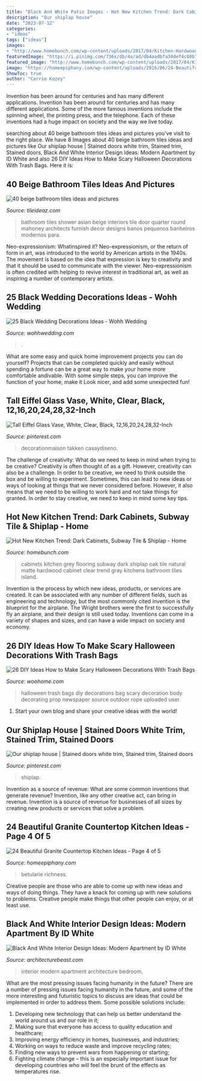 ```yaml
---
title: "Black And White Patio Images - Hot New Kitchen Trend: Dark Cabinets, Subway Tile &amp; Shiplap"
description: "Our shiplap house"
date: "2023-07-12"
categories:
- "ideas"
tags: ["ideas"]
images:
- "http://www.homebunch.com/wp-content/uploads/2017/04/Kitchen-Hardwood-Flooring.-Kitchen-Hardwood-Flooring.-Kitchen-Hardwood-Flooring.-Kitchen-Hardwood-Flooring.-Kitchen-Hardwood-Flooring.jpg"
featuredImage: "https://i.pinimg.com/736x/db/4a/ad/db4aadbfa34def4c60b75a54cea3f75f.jpg"
featured_image: "http://www.homebunch.com/wp-content/uploads/2017/04/Kitchen-Hardwood-Flooring.-Kitchen-Hardwood-Flooring.-Kitchen-Hardwood-Flooring.-Kitchen-Hardwood-Flooring.-Kitchen-Hardwood-Flooring.jpg"
image: "https://homeepiphany.com/wp-content/uploads/2016/06/24-Beautiful-Granite-Countertop-Kitchen-Ideas-18.jpg"
ShowToc: true
author: "Carrie Kozey"
---
```



Invention has been around for centuries and has many different applications.
Invention has been around for centuries and has many different applications. Some of the more famous inventions include the spinning wheel, the printing press, and the telephone. Each of these inventions had a huge impact on society and the way we live today.

	

		
searching about 40 beige bathroom tiles ideas and pictures you've visit to the right place. We have 8 Images about 40 beige bathroom tiles ideas and pictures like Our shiplap house | Stained doors white trim, Stained trim, Stained doors, Black And White Interior Design Ideas: Modern Apartment by ID White and also 26 DIY Ideas How to Make Scary Halloween Decorations With Trash Bags. Here it is:
		
    
## 40 Beige Bathroom Tiles Ideas And Pictures

<img loading=lazy src="http://www.tileideaz.com/wp-content/uploads/2015/03/beige_bathroom_tiles_27.jpg" onerror="this.onerror=null;this.src='https://tse2.mm.bing.net/th?id=OIP.1a6dqBYuzbfQo6AGJfVd4QHaLH&amp;pid=15.1';" alt="40 beige bathroom tiles ideas and pictures">

_Source: tileideaz.com_

>bathroom tiles shower asian beige interiors tile door quarter round mahoney architects furnish decor designs banos pequenos banheiros modernos para. 

	

Neo-expressionism: Whatinspired it?
Neo-expressionism, or the return of form in art, was introduced to the world by American artists in the 1940s. The movement is based on the idea that expression is key to creativity and that it should be used to communicate with the viewer. Neo-expressionism is often credited with helping to revive interest in traditional art, as well as inspiring a number of contemporary artists.

    
## 25 Black Wedding Decorations Ideas - Wohh Wedding

<img loading=lazy src="https://www.wohhwedding.com/wp-content/uploads/2016/05/White-and-Black-Wedding-Reception-Decorations.jpg" onerror="this.onerror=null;this.src='https://tse3.mm.bing.net/th?id=OIP.-4BdceQ4VckJjOIcxZB2JwHaLH&amp;pid=15.1';" alt="25 Black Wedding Decorations Ideas - Wohh Wedding">

_Source: wohhwedding.com_

>. 

	

What are some easy and quick home improvement projects you can do yourself?
Projects that can be completed quickly and easily without spending a fortune can be a great way to make your home more comfortable andivable. With some simple steps, you can improve the function of your home, make it Look nicer, and add some unexpected fun!

    
## Tall Eiffel Glass Vase, White, Clear, Black, 12,16,20,24,28,32-Inch

<img loading=lazy src="https://i.pinimg.com/736x/29/8a/3f/298a3f415161f8453c83a96e4c6faa63.jpg" onerror="this.onerror=null;this.src='https://tse2.mm.bing.net/th?id=OIP.Z3KT88Q1WatyqH2fgVItHAHaOj&amp;pid=15.1';" alt="Tall Eiffel Glass Vase, White, Clear, Black, 12,16,20,24,28,32-Inch">

_Source: pinterest.com_

>decorationmaison takken casaydiseno. 

	

The challenge of creativity: What do we need to keep in mind when trying to be creative?
Creativity is often thought of as a gift. However, creativity can also be a challenge. In order to be creative, we need to think outside the box and be willing to experiment. Sometimes, this can lead to new ideas or ways of looking at things that we never considered before. However, it also means that we need to be willing to work hard and not take things for granted. In order to stay creative, we need to keep in mind some key tips.

    
## Hot New Kitchen Trend: Dark Cabinets, Subway Tile &amp; Shiplap - Home

<img loading=lazy src="http://www.homebunch.com/wp-content/uploads/2017/04/Kitchen-Hardwood-Flooring.-Kitchen-Hardwood-Flooring.-Kitchen-Hardwood-Flooring.-Kitchen-Hardwood-Flooring.-Kitchen-Hardwood-Flooring.jpg" onerror="this.onerror=null;this.src='https://tse4.mm.bing.net/th?id=OIP.7totyi0H8Ve8ui1IIL1zuAHaKU&amp;pid=15.1';" alt="Hot New Kitchen Trend: Dark Cabinets, Subway Tile &amp; Shiplap - Home">

_Source: homebunch.com_

>cabinets kitchen grey flooring subway dark shiplap oak tile natural matte hardwood cabinet clear trend gray kitchens bathroom tiles island. 

	

Invention is the process by which new ideas, products, or services are created. It can be associated with any number of different fields, such as engineering and technology, but the most commonly cited invention is the blueprint for the airplane. The Wright brothers were the first to successfully fly an airplane, and their design is still used today. Inventions can come in a variety of shapes and sizes, and can have a wide impact on society and economy.

    
## 26 DIY Ideas How To Make Scary Halloween Decorations With Trash Bags

<img loading=lazy src="http://www.woohome.com/wp-content/uploads/2013/10/Diy-Halloween-items-With-Trash-Bags-7-2.jpg" onerror="this.onerror=null;this.src='https://tse3.mm.bing.net/th?id=OIP.lUSX6RPEDdUhbOMG1u6oogHaJ4&amp;pid=15.1';" alt="26 DIY Ideas How to Make Scary Halloween Decorations With Trash Bags">

_Source: woohome.com_

>halloween trash bags diy decorations bag scary decoration body decorating prop newspaper source outdoor rope uploaded user. 

	

1. Start your own blog and share your creative ideas with the world!

    
## Our Shiplap House | Stained Doors White Trim, Stained Trim, Stained Doors

<img loading=lazy src="https://i.pinimg.com/736x/db/4a/ad/db4aadbfa34def4c60b75a54cea3f75f.jpg" onerror="this.onerror=null;this.src='https://tse3.mm.bing.net/th?id=OIP.zlGyJBvwWU94d5tUtXH4uQHaJ3&amp;pid=15.1';" alt="Our shiplap house | Stained doors white trim, Stained trim, Stained doors">

_Source: pinterest.com_

>shiplap. 

	

Invention as a source of revenue: What are some common inventions that generate revenue?
Invention, like any other creative act, can bring in revenue. Invention is a source of revenue for businesses of all sizes by creating new products or services that solve a problem.

    
## 24 Beautiful Granite Countertop Kitchen Ideas - Page 4 Of 5

<img loading=lazy src="https://homeepiphany.com/wp-content/uploads/2016/06/24-Beautiful-Granite-Countertop-Kitchen-Ideas-18.jpg" onerror="this.onerror=null;this.src='https://tse2.mm.bing.net/th?id=OIP.mMfRYgIb7rROZAYSSRyiQQHaE7&amp;pid=15.1';" alt="24 Beautiful Granite Countertop Kitchen Ideas - Page 4 of 5">

_Source: homeepiphany.com_

>betularie richness. 

	

Creative people are those who are able to come up with new ideas and ways of doing things. They have a knack for coming up with new solutions to problems. Creative people make things that other people can enjoy, or at least use.

    
## Black And White Interior Design Ideas: Modern Apartment By ID White

<img loading=lazy src="https://architecturebeast.com/wp-content/uploads/2017/05/Black-And-White-Interior-Design-Ideas-Modern-Apartment-by-ID-White-on-Architecture-Beast-06-min.jpg" onerror="this.onerror=null;this.src='https://tse2.mm.bing.net/th?id=OIP.C9PXrtJ-UP20dtbsneqyBAHaJ3&amp;pid=15.1';" alt="Black And White Interior Design Ideas: Modern Apartment by ID White">

_Source: architecturebeast.com_

>interior modern apartment architecture bedroom. 

	

What are the most pressing issues facing humanity in the future?
There are a number of pressing issues facing humanity in the future, and some of the more interesting and futuristic topics to discuss are ideas that could be implemented in order to address them. Some possible solutions include: 
1) Developing new technology that can help us better understand the world around us and our role in it; 
2) Making sure that everyone has access to quality education and healthcare; 
3) Improving energy efficiency in homes, businesses, and industries; 
4) Working on ways to reduce waste and improve recycling rates; 
5) Finding new ways to prevent wars from happening or starting; 
6) Fighting climate change – this is an especially important issue for developing countries who will feel the brunt of the effects as temperatures rise.

